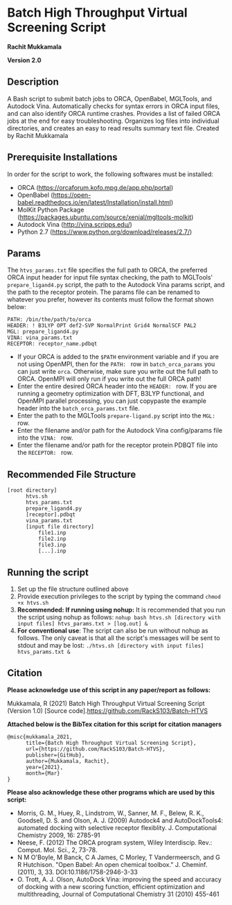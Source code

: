 # Batch High Throughput Virtual Screening Script

**Rachit Mukkamala**

**Version 2.0**

## Description
A Bash script to submit batch jobs to ORCA, OpenBabel, MGLTools, and Autodock Vina. Automatically checks for syntax errors in ORCA input files, and can also identify ORCA runtime crashes. Provides a list of failed ORCA jobs at the end for easy troubleshooting. Organizes log files into individual directories, and creates an easy to read results summary text file. Created by Rachit Mukkamala

## Prerequisite Installations
In order for the script to work, the following softwares must be installed:
- ORCA (https://orcaforum.kofo.mpg.de/app.php/portal)
- OpenBabel (https://open-babel.readthedocs.io/en/latest/Installation/install.html)
- MolKit Python Package (https://packages.ubuntu.com/source/xenial/mgltools-molkit)
- Autodock Vina (http://vina.scripps.edu/)
- Python 2.7 (https://www.python.org/download/releases/2.7/)

## Params
The `htvs_params.txt` file specifies the full path to ORCA, the preferred ORCA input header for input file syntax checking, the path to MGLTools' `prepare_ligand4.py` script, the path to the Autodock Vina params script, and the path to the receptor protein. The params file can be renamed to whatever you prefer, however its contents must follow the format shown below:
```
PATH: /bin/the/path/to/orca
HEADER: ! B3LYP OPT def2-SVP NormalPrint Grid4 NormalSCF PAL2
MGL: prepare_ligand4.py
VINA: vina_params.txt
RECEPTOR: receptor_name.pdbqt
```
- If your ORCA is added to the `$PATH` environment variable and if you are not using OpenMPI, then for the `PATH: ` row in `batch_orca_params` you can just write `orca`. Otherwise, make sure you write out the full path to ORCA. OpenMPI will only run if you write out the full ORCA path! 
- Enter the entire desired ORCA header into the `HEADER: ` row. If you are running a geometry optimization with DFT, B3LYP functional, and OpenMPI parallel processing, you can just copypaste the example header into the `batch_orca_params.txt` file.
- Enter the path to the MGLTools `prepare-ligand.py` script into the `MGL: ` row.
- Enter the filename and/or path for the Autodock Vina config/params file into the `VINA: ` row.
- Enter the filename and/or path for the receptor protein PDBQT file into the `RECEPTOR: ` row.

## Recommended File Structure
```
[root directory]
      htvs.sh
      htvs_params.txt
      prepare_ligand4.py
      [receptor].pdbqt
      vina_params.txt
      [input file directory]
          file1.inp
          file2.inp
          file3.inp
          [...].inp
```

## Running the script
1. Set up the file structure outlined above
2. Provide execution privileges to the script by typing the command `chmod +x htvs.sh`
3. **Recommended: If running using nohup:** It is recommended that you run the script using nohup as follows:
  `nohup bash htvs.sh [directory with input files] htvs_params.txt > [log.out] &`
4. **For conventional use**: The script can also be run without nohup as follows. The only caveat is that all the script's messages will be sent to stdout and may be lost:
  `./htvs.sh [directory with input files] htvs_params.txt &`

## Citation
**Please acknowledge use of this script in any paper/report as follows:**

Mukkamala, R (2021) Batch High Throughput Virtual Screening Script (Version 1.0) [Source code].https://github.com/RackS103/Batch-HTVS

**Attached below is the BibTex citation for this script for citation managers**

```
@misc{mukkamala_2021, 
      title={Batch High Throughput Virtual Screening Script}, 
      url={https://github.com/RackS103/Batch-HTVS}, 
      publisher={GitHub}, 
      author={Mukkamala, Rachit}, 
      year={2021}, 
      month={Mar}
}
```

**Please also acknowledge these other programs which are used by this script:**
- Morris, G. M., Huey, R., Lindstrom, W., Sanner, M. F., Belew, R. K., Goodsell, D. S. and Olson, A. J. (2009) Autodock4 and AutoDockTools4: automated docking with selective receptor flexiblity. J. Computational Chemistry 2009, 16: 2785-91
- Neese, F. (2012) The ORCA program system, Wiley Interdiscip. Rev.: Comput. Mol. Sci., 2, 73-78.
- N M O'Boyle, M Banck, C A James, C Morley, T Vandermeersch, and G R Hutchison. "Open Babel: An open chemical toolbox." J. Cheminf. (2011), 3, 33. DOI:10.1186/1758-2946-3-33
- O. Trott, A. J. Olson, AutoDock Vina: improving the speed and accuracy of docking with a new scoring function, efficient optimization and multithreading, Journal of Computational Chemistry 31 (2010) 455-461

